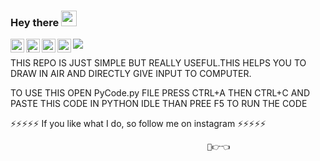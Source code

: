 ### Hey there <img src="https://media.giphy.com/media/hvRJCLFzcasrR4ia7z/giphy.gif" width="25px">
<a href="https://discord.com/channels/@me">
    <img align="left" alt="Himanshu's Discord" width="22px" src="https://raw.githubusercontent.com/peterthehan/peterthehan/master/assets/discord.svg" />
  </a>
  <a href="--------------------">
    <img align="left" alt=" | Twitter" width="22px" src="https://raw.githubusercontent.com/peterthehan/peterthehan/master/assets/twitter.svg" />
  </a>
  <a href="https://www.linkedin.com/in/himanshu-rathore-537885202/">
    <img align="left" alt="Himanshu's LinkedIN" width="22px" src="https://raw.githubusercontent.com/peterthehan/peterthehan/master/assets/linkedin.svg" />
  </a>
  <a href="https://open.spotify.com/user/31zeqffddar3axjbc4koafautcgq?si=y-OSp3gSRcSjPhdb7T5Fgw">
    <img align="left" alt="Himanshu's Spotify" width="22px" src="https://raw.githubusercontent.com/peterthehan/peterthehan/master/assets/spotify.svg" />
  </a>

  ![](https://visitor-badge.glitch.me/badge?page_id=heyhimansh.page.id)

THIS REPO IS JUST SIMPLE BUT REALLY USEFUL.THIS HELPS YOU TO DRAW IN AIR AND DIRECTLY GIVE INPUT TO COMPUTER.

TO USE THIS OPEN PyCode.py FILE PRESS CTRL+A THEN CTRL+C AND PASTE THIS CODE IN PYTHON IDLE THAN PREE F5 TO RUN THE CODE

⚡⚡⚡⚡⚡     If you like what I do, so follow me on instagram     ⚡⚡⚡⚡⚡
                      
                       
                                                🥺👉👈
                                                

